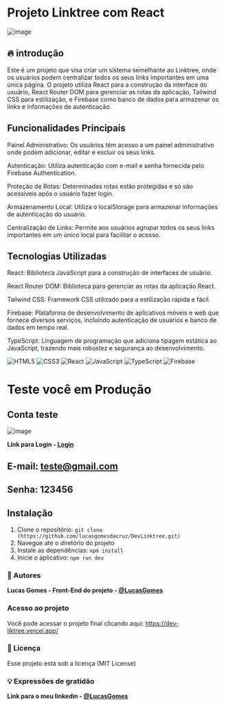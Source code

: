 # Projeto Linktree com React
![image](https://github.com/lucasgomesdacruz/DevLinktree/assets/112510742/a5da634d-4472-4b62-b2ef-e53c71ddce9e)



## 🔥 introdução
Este é um projeto que visa criar um sistema semelhante ao Linktree, onde os usuários podem centralizar todos os seus links importantes em uma única página. O projeto utiliza React para a construção da interface do usuário, React Router DOM para gerenciar as rotas da aplicação, Tailwind CSS para estilização, e Firebase como banco de dados para armazenar os links e informações de autenticação.

## Funcionalidades Principais
Painel Administrativo: Os usuários têm acesso a um painel administrativo onde podem adicionar, editar e excluir os seus links.

Autenticação: Utiliza autenticação com e-mail e senha fornecida pelo Firebase Authentication.

Proteção de Rotas: Determinadas rotas estão protegidas e só são acessíveis após o usuário fazer login.

Armazenamento Local: Utiliza o localStorage para armazenar informações de autenticação do usuário.

Centralização de Links: Permite aos usuários agrupar todos os seus links importantes em um único local para facilitar o acesso.


## Tecnologias Utilizadas
React: Biblioteca JavaScript para a construção de interfaces de usuário.

React Router DOM: Biblioteca para gerenciar as rotas da aplicação React.

Tailwind CSS: Framework CSS utilizado para a estilização rápida e fácil.

Firebase: Plataforma de desenvolvimento de aplicativos móveis e web que fornece diversos serviços, incluindo autenticação de usuários e banco de dados em tempo real.

TypeScript: Linguagem de programação que adiciona tipagem estática ao JavaScript, trazendo mais robustez e segurança ao desenvolvimento.

![HTML5](https://img.shields.io/badge/html5-%23E34F26.svg?style=for-the-badge&logo=html5&logoColor=white) ![CSS3](https://img.shields.io/badge/css3-%231572B6.svg?style=for-the-badge&logo=css3&logoColor=white) 
![React](https://img.shields.io/badge/react-%2320232a.svg?style=for-the-badge&logo=react&logoColor=%2361DAFB) ![JavaScript](https://img.shields.io/badge/javascript-%23323330.svg?style=for-the-badge&logo=javascript&logoColor=%23F7DF1E) 
![TypeScript](https://img.shields.io/badge/typescript-%23007ACC.svg?style=for-the-badge&logo=typescript&logoColor=white) ![Firebase](https://img.shields.io/badge/firebase-%23039BE5.svg?style=for-the-badge&logo=firebase)


# Teste você em Produção 
## Conta teste
![image](https://github.com/lucasgomesdacruz/DevLinktree/assets/112510742/42b826b7-e9ad-4ef7-9544-79bb848c4fb0)

**Link para Login - [Login](https://dev-liktree.vercel.app/login)**
## E-mail: teste@gmail.com
## Senha: 123456

## Instalação
1. Clone o repositório: `git clone (https://github.com/lucasgomesdacruz/DevLinktree.git)`
2. Navegue até o diretório do projeto
3. Instale as dependências: `npm install`
4. Inicie o aplicativo: `npm run dev`

### 👷 Autores

**Lucas Gomes - Front-End do projeto - [@LucasGomes](https://github.com/lucasgomesdacruz)**

### Acesso ao projeto
Você pode acessar o projeto final clicando aqui: <a>https://dev-liktree.vercel.app/</a>

### 📄 Licença
Esse projeto está sob a licença (MIT License)

### 💡 Expressões de gratidão
**Link para o meu linkedin - [@LucasGomes](https://www.linkedin.com/in/lucaass1997)**



